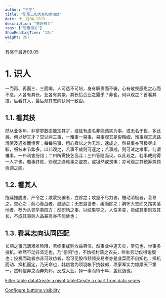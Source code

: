 ```yaml
---
author: "王宇"
title: "职场上和大家和睦相处"
date: 十二月04,2023
description: "管理相关"
tags: ["管理相关"]
ShowReadingTime: "12s"
weight: 207
---
```

有感于最近09.05

1\. 识人
======

一而再、再而三、三而竭，人可选不可培，身有职责而不辍，心有敬畏感恩之心而不怠。人各有其长，业各有其繁，其长恰合业之需乎？非也，何以观之？首看其技，后看其人，最后观其志向认同一致否。

1.1. 看其技
--------

然从业多年，非寥寥数面能定其才，或徒有虚名非能踏实为事，或无名于世，多此类。何以辨其才？交以两三事，一难事一易事，易事观其是否精细，难事观其思路清晰及遇难而恬否；每每易事，粗心者以之为无难，速成之，然易事亦可极尽出彩，细枝末节繁多。以此观之，若事不成则可逐之；若事成，则可试之难事。何谓难事，一曰利害纷错；二曰所需技艺高深；三曰答隐而现。以此观之，若事成则得一人才也，若事终败，则观之遇难事之姿态，或坦然或畏惧；亦可观之其统筹兼顾协调之能。

1.2. 看其人
--------

拖延推脱者，严令之；欺蒙拐骗者，立除之；攻坚不尽力者，被动消极者，善导之，交心之；耐心善战者，鼓励之；无志混世者，缓而除之；胸怀大志而又踏实落地者，荐为头领举事四方；然职场之事，以结果导之，人性多变，能成其事则取其长，不成其事则人品甚高亦不能替也；

1.3. 看其志向认同匹配
-------------

长期之事充满艰难险阻，若终事成则收益百倍，然事业中道夭矣，常见也，世事多投机。岿然不动非坚定也，乃“偷闲”也，不妨视村落之农夫，终生劳动仅得饱腹也；投机而动者亦非可效仿者，君可见股市频频交易者亦是韭菜而不自知也；择机而动、择机而定，乃天命也，韩信曾为项羽帐下执戟郎，项家军实力雄厚天下第一，然韩信弃之而奔刘邦，反成大业。择一事而待十年，盖优选也。

[Filter table data](#)[Create a pivot table](#)[Create a chart from data series](#)

[Configure buttons visibility](/users/tfac-settings.action)